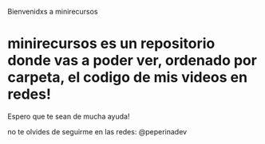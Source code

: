 Bienvenidxs a minirecursos

# minirecursos es un repositorio donde vas a poder ver, ordenado por carpeta, el codigo de mis videos en redes! 
Espero que te sean de mucha ayuda!

no te olvides de seguirme en las redes: @peperinadev
